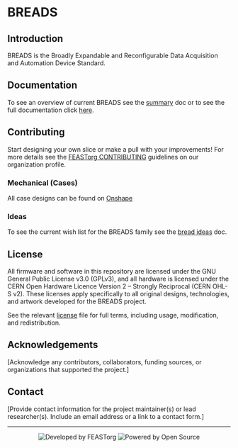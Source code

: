 # BREADS

## Introduction

BREADS is the Broadly Expandable and Reconfigurable Data Acquisition and Automation Device Standard.

## Documentation

To see an overview of current BREADS see the [summary](docs/descriptions_full.md) doc or to see the full documentation click [here](https://feastorg.github.io/BREADS/).

## Contributing

Start designing your own slice or make a pull with your improvements! For more details see the [FEASTorg CONTRIBUTING](https://github.com/FEASTorg/.github/blob/main/profile/CONTRIBUTING.md) guidelines on our organization profile.

### Mechanical (Cases)

All case designs can be found on [Onshape](https://cad.onshape.com/documents/f4c13a5c0b1f8d88ed1f5752/w/29d0c0346ddaeb06e16ff42f/e/1077373224ada363d171e3fe?renderMode=0&uiState=65d3aad45b82c32cb51ae4c9)

### Ideas

To see the current wish list for the BREADS family see the [bread ideas](docs/dev_docs/future_slice_ideas.md) doc.

## License

All firmware and software in this repository are licensed under the GNU General Public License v3.0 (GPLv3), and all hardware is licensed under the CERN Open Hardware Licence Version 2 – Strongly Reciprocal (CERN OHL-S v2). These licenses apply specifically to all original designs, technologies, and artwork developed for the BREADS project.

See the relevant [license](./LICENSE) file for full terms, including usage, modification, and redistribution.

## Acknowledgements

[Acknowledge any contributors, collaborators, funding sources, or organizations that supported the project.]

## Contact

[Provide contact information for the project maintainer(s) or lead researcher(s). Include an email address or a link to a contact form.]

---

<div align="center">
  <p>
    <img src="https://img.shields.io/badge/Developed_by-UWO--FAST-orange" alt="Developed by FEASTorg">
    <img src="https://img.shields.io/badge/Powered_by-Open_Source-blue" alt="Powered by Open Source">
  </p>
</div>
